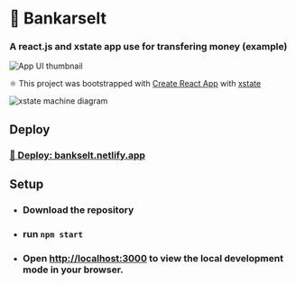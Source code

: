#  🏦 Bankarselt

### A react.js and xstate app use for transfering money (example)

![App UI thumbnail](/public/project-thumbnail.png "Diagram")

⚛️ This project was bootstrapped with [Create React App](https://github.com/facebook/create-react-app) with [xstate](https://github.com/statelyai/xstate)

![xstate machine diagram](/public/project-stateDiagram.png "Diagram")


## Deploy

### [🚀 Deploy: bankselt.netlify.app](https://bankselt.netlify.app/)
## Setup
- ### Download the repository

- ### run `npm start`

- ### Open [http://localhost:3000](http://localhost:3000) to view the local development mode in your browser.
